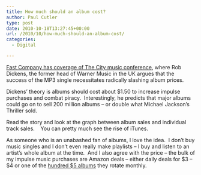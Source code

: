 ```yaml
---
title: How much should an album cost?
author: Paul Cutler
type: post
date: 2010-10-18T13:27:45+00:00
url: /2010/10/how-much-should-an-album-cost/
categories:
  - Digital

---
```

[Fast Company has coverage of The City music conference][1], where Rob Dickens, the former head of Warner Music in the UK argues that the success of the MP3 single necessitates radically slashing album prices.

Dickens&#8217; theory is albums should cost about $1.50 to increase impulse purchases and combat piracy.  Interestingly, he predicts that major albums could go on to sell 200 million albums &#8211; or double what Michael Jackson&#8217;s Thriller sold.

Read the story and look at the graph between album sales and individual track sales.    You can pretty much see the rise of iTunes.

As someone who is an unabashed fan of albums, I love the idea.  I don&#8217;t buy music singles and I don&#8217;t even really make playlists &#8211; I buy and listen to an artist&#8217;s whole album at the time.  And I also agree with the price &#8211; the bulk of my impulse music purchases are Amazon deals &#8211; either daily deals for $3 &#8211; $4 or one of the [hundred $5 albums][2] they rotate monthly.

 [1]: http://www.fastcompany.com/1695418/should-albums-only-cost-1
 [2]: http://www.amazon.com/gp/feature.html/ref=dm_bb_100_5_b?ie=UTF8&docId=1000371251&pf_rd_m=ATVPDKIKX0DER&pf_rd_s=left-1&pf_rd_r=1GT5A6D8M3S5KFS9ES6P&pf_rd_t=101&pf_rd_p=1277679142&pf_rd_i=163856011